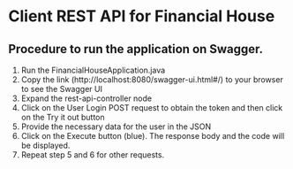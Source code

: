 
# Client REST API for Financial House

## Procedure to run the application on Swagger.

1. Run the FinancialHouseApplication.java 
2. Copy the link (http://localhost:8080/swagger-ui.html#/) to your browser to see the Swagger UI
3. Expand the rest-api-controller node
4. Click on the User Login POST request to obtain the token and then click on the Try it out button
5. Provide the necessary data for the user in the JSON
6. Click on the Execute button (blue). The response body and the code will be displayed. 
7. Repeat step 5 and 6 for other requests. 
